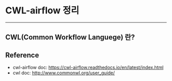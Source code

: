 # CWL-airflow 정리

----------

## CWL(Common Workflow Languege) 란?



## Reference
* cwl-airflow doc: https://cwl-airflow.readthedocs.io/en/latest/index.html
* cwl doc: http://www.commonwl.org/user_guide/